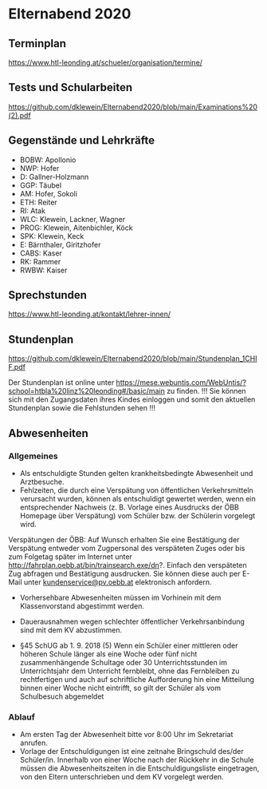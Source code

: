 # Elternabend 2020

## Terminplan
https://www.htl-leonding.at/schueler/organisation/termine/

## Tests und Schularbeiten
https://github.com/dklewein/Elternabend2020/blob/main/Examinations%20(2).pdf

## Gegenstände und Lehrkräfte 
- BOBW: Apollonio
- NWP: Hofer
- D: Gallner-Holzmann
- GGP: Täubel
- AM: Hofer, Sokoli
- ETH: Reiter
- RI: Atak
- WLC: Klewein, Lackner, Wagner
- PROG: Klewein, Aitenbichler, Köck
- SPK: Klewein, Keck
- E: Bärnthaler, Giritzhofer
- CABS: Kaser
- RK: Rammer
- RWBW: Kaiser

## Sprechstunden
https://www.htl-leonding.at/kontakt/lehrer-innen/

## Stundenplan
https://github.com/dklewein/Elternabend2020/blob/main/Stundenplan_1CHIF.pdf

Der Stundenplan ist online unter https://mese.webuntis.com/WebUntis/?school=htbla%20linz%20leonding#/basic/main zu finden.
!!! Sie können sich mit den Zugangsdaten ihres Kindes einloggen und somit den aktuellen Stundenplan sowie die Fehlstunden sehen !!! 

## Abwesenheiten
### Allgemeines
- Als entschuldigte Stunden gelten krankheitsbedingte Abwesenheit und Arztbesuche.
- Fehlzeiten, die durch eine Verspätung von öffentlichen Verkehrsmitteln verursacht wurden, können als entschuldigt gewertet werden, wenn ein entsprechender Nachweis (z. B. Vorlage eines Ausdrucks der ÖBB Homepage über Verspätung) vom Schüler bzw. der Schülerin vorgelegt wird.

Verspätungen der ÖBB: Auf Wunsch erhalten Sie eine Bestätigung der Verspätung entweder 
vom Zugpersonal des verspäteten Zuges oder bis zum Folgetag später im Internet unter http://fahrplan.oebb.at/bin/trainsearch.exe/dn?. Einfach den verspäteten Zug abfragen und Bestätigung ausdrucken. Sie können diese auch per E-Mail unter kundenservice@pv.oebb.at elektronisch anfordern.

- Vorhersehbare Abwesenheiten müssen im Vorhinein mit dem Klassenvorstand abgestimmt werden.
- Dauerausnahmen wegen schlechter öffentlicher Verkehrsanbindung sind mit dem KV abzustimmen.

- §45 SchUG ab 1. 9. 2018
(5) Wenn ein Schüler einer mittleren oder höheren Schule länger als eine Woche oder fünf nicht zusammenhängende Schultage oder 30 Unterrichtsstunden im Unterrichtsjahr dem Unterricht fernbleibt, ohne das Fernbleiben zu rechtfertigen und auch auf schriftliche Aufforderung hin eine Mitteilung binnen einer Woche nicht eintrifft, so gilt der Schüler als vom Schulbesuch abgemeldet

### Ablauf
- Am ersten Tag der Abwesenheit bitte vor 8:00 Uhr im Sekretariat anrufen.
- Vorlage der Entschuldigungen ist eine zeitnahe Bringschuld des/der Schüler/in. Innerhalb von einer Woche nach der Rückkehr in die Schule müssen die Abwesenheitszeiten in die Entschuldigungsliste eingetragen, von den Eltern unterschrieben und dem KV vorgelegt werden.





